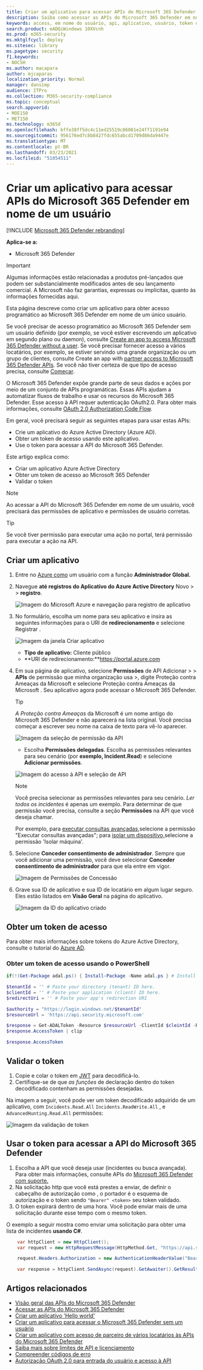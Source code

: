 ```yaml
---
title: Criar um aplicativo para acessar APIs do Microsoft 365 Defender em nome de um usuário
description: Saiba como acessar as APIs do Microsoft 365 Defender em nome de um usuário.
keywords: access, em nome do usuário, api, aplicativo, usuário, token de acesso, token,
search.product: eADQiWindows 10XVcnh
ms.prod: m365-security
ms.mktglfcycl: deploy
ms.sitesec: library
ms.pagetype: security
f1.keywords:
- NOCSH
ms.author: macapara
author: mjcaparas
localization_priority: Normal
manager: dansimp
audience: ITPro
ms.collection: M365-security-compliance
ms.topic: conceptual
search.appverid:
- MOE150
- MET150
ms.technology: m365d
ms.openlocfilehash: bffe38ff5dc4c11ed25519c86081e24ff1191e94
ms.sourcegitcommit: 956176ed7c8b8427fdc655abcd1709d86da9447e
ms.translationtype: MT
ms.contentlocale: pt-BR
ms.lasthandoff: 03/23/2021
ms.locfileid: "51054511"
---
```

# <a name="create-an-app-to-access-microsoft-365-defender-apis-on-behalf-of-a-user"></a>Criar um aplicativo para acessar APIs do Microsoft 365 Defender em nome de um usuário

[!INCLUDE [Microsoft 365 Defender rebranding](../includes/microsoft-defender.md)]

**Aplica-se a:**

- Microsoft 365 Defender

> [!IMPORTANT]
> Algumas informações estão relacionadas a produtos pré-lançados que podem ser substancialmente modificados antes de seu lançamento comercial. A Microsoft não faz garantias, expressas ou implícitas, quanto às informações fornecidas aqui.

Esta página descreve como criar um aplicativo para obter acesso programático ao Microsoft 365 Defender em nome de um único usuário.

Se você precisar de acesso programático ao Microsoft 365 Defender sem um usuário definido (por exemplo, se você estiver escrevendo um aplicativo em segundo plano ou daemon), consulte [Create an app to access Microsoft 365 Defender without a user](api-create-app-web.md). Se você precisar fornecer acesso a vários locatários, por exemplo, se estiver servindo uma grande organização ou um grupo de clientes, consulte Create an app with [partner access to Microsoft 365 Defender APIs](api-partner-access.md). Se você não tiver certeza de que tipo de acesso precisa, consulte [Começar](api-access.md).

O Microsoft 365 Defender expõe grande parte de seus dados e ações por meio de um conjunto de APIs programáticas. Essas APIs ajudam a automatizar fluxos de trabalho e usar os recursos do Microsoft 365 Defender. Esse acesso à API requer autenticação OAuth2.0. Para obter mais informações, consulte [OAuth 2.0 Authorization Code Flow](/azure/active-directory/develop/active-directory-v2-protocols-oauth-code).

Em geral, você precisará seguir as seguintes etapas para usar estas APIs:

- Crie um aplicativo do Azure Active Directory (Azure AD).
- Obter um token de acesso usando este aplicativo.
- Use o token para acessar a API do Microsoft 365 Defender.

Este artigo explica como:

- Criar um aplicativo Azure Active Directory
- Obter um token de acesso ao Microsoft 365 Defender
- Validar o token

> [!NOTE]
> Ao acessar a API do Microsoft 365 Defender em nome de um usuário, você precisará das permissões de aplicativo e permissões de usuário corretas.

> [!TIP]
> Se você tiver permissão para executar uma ação no portal, terá permissão para executar a ação na API.

## <a name="create-an-app"></a>Criar um aplicativo

1. Entre no [Azure como](https://portal.azure.com) um usuário com a função **Administrador Global.**

2. Navegue **até registros do Aplicativo do Azure Active Directory** Novo  >    >  **registro**.

   ![Imagem do Microsoft Azure e navegação para registro de aplicativo](../../media/atp-azure-new-app2.png)

3. No formulário, escolha um nome para seu aplicativo e insira as seguintes informações para o URI de **redirecionamento** e selecione Registrar .

   ![Imagem da janela Criar aplicativo](../../media/nativeapp-create2.PNG)

   - **Tipo de aplicativo:** Cliente público
   - **URI de redirecionamento:**https://portal.azure.com

4. Em sua página de aplicativo, selecione **Permissões** de API Adicionar  >    >  **APIs** de permissão que minha organização usa >, digite Proteção contra Ameaças da Microsoft e selecione Proteção contra Ameaças da Microsoft . Seu aplicativo agora pode acessar o Microsoft 365 Defender.

   > [!TIP]
   > *A Proteção contra Ameaças* da Microsoft é um nome antigo do Microsoft 365 Defender e não aparecerá na lista original. Você precisa começar a escrever seu nome na caixa de texto para vê-lo aparecer.

   ![Imagem da seleção de permissão da API](../../media/apis-in-my-org-tab.PNG)

   - Escolha **Permissões delegadas**. Escolha as permissões relevantes para seu cenário (por **exemplo, Incident.Read**) e selecione **Adicionar permissões**.

   ![Imagem do acesso à API e seleção de API](../../media/request-api-permissions-delegated.PNG)

    > [!NOTE]
    > Você precisa selecionar as permissões relevantes para seu cenário. *Ler todos os incidentes* é apenas um exemplo. Para determinar de que permissão você precisa, consulte a seção **Permissões** na API que você deseja chamar.
    >
    > Por exemplo, para [executar consultas avançadas,](api-advanced-hunting.md)selecione a permissão "Executar consultas avançadas"; para [isolar um dispositivo,](/windows/security/threat-protection/microsoft-defender-atp/isolate-machine)selecione a permissão 'Isolar máquina'.

5. Selecione **Conceder consentimento de administrador**. Sempre que você adicionar uma permissão, você deve selecionar **Conceder consentimento de administrador** para que ela entre em vigor.

   ![Imagem de Permissões de Concessão](../../media/grant-consent-delegated.PNG)

6. Grave sua ID de aplicativo e sua ID de locatário em algum lugar seguro. Eles estão listados em **Visão Geral** na página do aplicativo.

   ![Imagem da ID do aplicativo criado](../../media/app-and-tenant-ids.png)

## <a name="get-an-access-token"></a>Obter um token de acesso

Para obter mais informações sobre tokens do Azure Active Directory, consulte o tutorial do [Azure AD](/azure/active-directory/develop/active-directory-v2-protocols-oauth-client-creds).

### <a name="get-an-access-token-using-powershell"></a>Obter um token de acesso usando o PowerShell

```PowerShell
if(!(Get-Package adal.ps)) { Install-Package -Name adal.ps } # Install the ADAL.PS package in case it's not already present

$tenantId = '' # Paste your directory (tenant) ID here.
$clientId = '' # Paste your application (client) ID here.
$redirectUri = '' # Paste your app's redirection URI

$authority = "https://login.windows.net/$tenantId"
$resourceUrl = 'https://api.security.microsoft.com'

$response = Get-ADALToken -Resource $resourceUrl -ClientId $cleintId -RedirectUri $redirectUri -Authority $authority -PromptBehavior:Always
$response.AccessToken | clip

$response.AccessToken
```

## <a name="validate-the-token"></a>Validar o token

1. Copie e colar o token em [JWT](https://jwt.ms) para decodificá-lo.
1. Certifique-se de que *as funções* de declaração dentro do token decodificado contenham as permissões desejadas.

Na imagem a seguir, você pode ver um token decodificado adquirido de um aplicativo, com ```Incidents.Read.All``` ```Incidents.ReadWrite.All``` , e ```AdvancedHunting.Read.All``` permissões:

![Imagem da validação de token](../../media/webapp-decoded-token.png)

## <a name="use-the-token-to-access-the-microsoft-365-defender-api"></a>Usar o token para acessar a API do Microsoft 365 Defender

1. Escolha a API que você deseja usar (incidentes ou busca avançada). Para obter mais informações, consulte APIs do [Microsoft 365 Defender com suporte.](api-supported.md)
2. Na solicitação http que você está prestes a enviar, de definir o cabeçalho de autorização como , o portador é o esquema de autorização e o token sendo `"Bearer" <token>` seu token  validado. 
3. O token expirará dentro de uma hora. Você pode enviar mais de uma solicitação durante esse tempo com o mesmo token.

O exemplo a seguir mostra como enviar uma solicitação para obter uma lista de incidentes **usando C#**.

```C#
    var httpClient = new HttpClient();
    var request = new HttpRequestMessage(HttpMethod.Get, "https://api.security.microsoft.com/api/incidents");

    request.Headers.Authorization = new AuthenticationHeaderValue("Bearer", token);

    var response = httpClient.SendAsync(request).GetAwaiter().GetResult();
```

## <a name="related-articles"></a>Artigos relacionados

- [Visão geral das APIs do Microsoft 365 Defender](api-overview.md)
- [Acessar as APIs do Microsoft 365 Defender](api-access.md)
- [Criar um aplicativo 'Hello world'](api-hello-world.md)
- [Criar um aplicativo para acessar o Microsoft 365 Defender sem um usuário](api-create-app-web.md)
- [Criar um aplicativo com acesso de parceiro de vários locatários às APIs do Microsoft 365 Defender](api-partner-access.md)
- [Saiba mais sobre limites de API e licenciamento](api-terms.md)
- [Compreender códigos de erro](api-error-codes.md)
- [Autorização OAuth 2.0 para entrada do usuário e acesso à API](/azure/active-directory/develop/active-directory-v2-protocols-oauth-code)